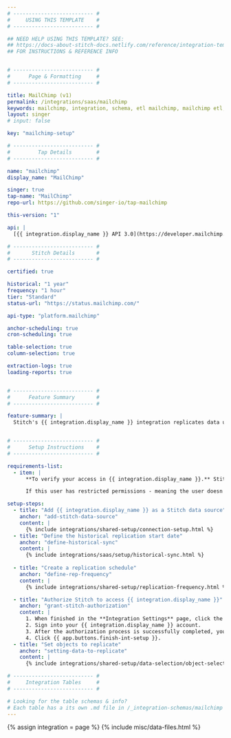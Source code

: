 ```yaml
---
# -------------------------- #
#     USING THIS TEMPLATE    #
# -------------------------- #

## NEED HELP USING THIS TEMPLATE? SEE:
## https://docs-about-stitch-docs.netlify.com/reference/integration-templates/saas/
## FOR INSTRUCTIONS & REFERENCE INFO


# -------------------------- #
#      Page & Formatting     #
# -------------------------- #

title: MailChimp (v1)
permalink: /integrations/saas/mailchimp
keywords: mailchimp, integration, schema, etl mailchimp, mailchimp etl, mailchimp schema
layout: singer
# input: false

key: "mailchimp-setup"

# -------------------------- #
#         Tap Details        #
# -------------------------- #

name: "mailchimp"
display_name: "MailChimp"

singer: true 
tap-name: "MailChimp"
repo-url: https://github.com/singer-io/tap-mailchimp

this-version: "1"

api: |
  [{{ integration.display_name }} API 3.0](https://developer.mailchimp.com/documentation/mailchimp/reference/overview/){:target="new"}

# -------------------------- #
#       Stitch Details       #
# -------------------------- #

certified: true 

historical: "1 year"
frequency: "1 hour"
tier: "Standard"
status-url: "https://status.mailchimp.com/"

api-type: "platform.mailchimp"

anchor-scheduling: true
cron-scheduling: true

table-selection: true
column-selection: true

extraction-logs: true
loading-reports: true


# -------------------------- #
#      Feature Summary       #
# -------------------------- #

feature-summary: |
  Stitch's {{ integration.display_name }} integration replicates data using the {{ integration.api | flatify | strip }}. Refer to the [Schema](#schema) section for a list of objects available for replication.


# -------------------------- #
#      Setup Instructions    #
# -------------------------- #

requirements-list:
  - item: |
      **To verify your access in {{ integration.display_name }}.** Stitch will only be able to replicate the same data as the user who authorizes the integration.

      If this user has restricted permissions - meaning the user doesn't have access to all campaigns or lists, for example - Stitch may encounter issues replicating data. 

setup-steps:
  - title: "Add {{ integration.display_name }} as a Stitch data source"
    anchor: "add-stitch-data-source"
    content: |
      {% include integrations/shared-setup/connection-setup.html %}
  - title: "Define the historical replication start date"
    anchor: "define-historical-sync"
    content: |
      {% include integrations/saas/setup/historical-sync.html %}
  
  - title: "Create a replication schedule"
    anchor: "define-rep-frequency"
    content: |
      {% include integrations/shared-setup/replication-frequency.html %}

  - title: "Authorize Stitch to access {{ integration.display_name }}"
    anchor: "grant-stitch-authorization"
    content: |
      1. When finished in the **Integration Settings** page, click the **Authorize** button. You'll be prompted to sign into your {{ integration.display_name }} account.
      2. Sign into your {{ integration.display_name }} account.
      3. After the authorization process is successfully completed, you'll be directed back to Stitch.
      4. Click {{ app.buttons.finish-int-setup }}.
  - title: "Set objects to replicate"
    anchor: "setting-data-to-replicate"
    content: |
      {% include integrations/shared-setup/data-selection/object-selection.html %}

# -------------------------- #
#     Integration Tables     #
# -------------------------- #

# Looking for the table schemas & info?
# Each table has a its own .md file in /_integration-schemas/mailchimp
---
```

{% assign integration = page %}
{% include misc/data-files.html %}